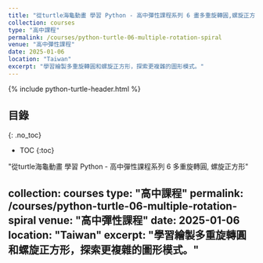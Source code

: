 ```yaml
---
title: "從turtle海龜動畫 學習 Python - 高中彈性課程系列 6 畫多重旋轉圓,螺旋正方形"
collection: courses
type: "高中課程"
permalink: /courses/python-turtle-06-multiple-rotation-spiral
venue: "高中彈性課程"
date: 2025-01-06
location: "Taiwan"
excerpt: "學習繪製多重旋轉圓和螺旋正方形，探索更複雜的圖形模式。"
---
```


{% include python-turtle-header.html %}

## 目錄
{: .no_toc}

* TOC
{:toc}

<!-- 請在此處貼上您的課程內容 -->"從turtle海龜動畫 學習 Python - 高中彈性課程系列 6 多重旋轉圓, 螺旋正方形"
collection: courses
type: "高中課程"
permalink: /courses/python-turtle-06-multiple-rotation-spiral
venue: "高中彈性課程"
date: 2025-01-06
location: "Taiwan"
excerpt: "學習繪製多重旋轉圓和螺旋正方形，探索更複雜的圖形模式。"
---

<!-- 請在此處貼上您的課程內容 -->
